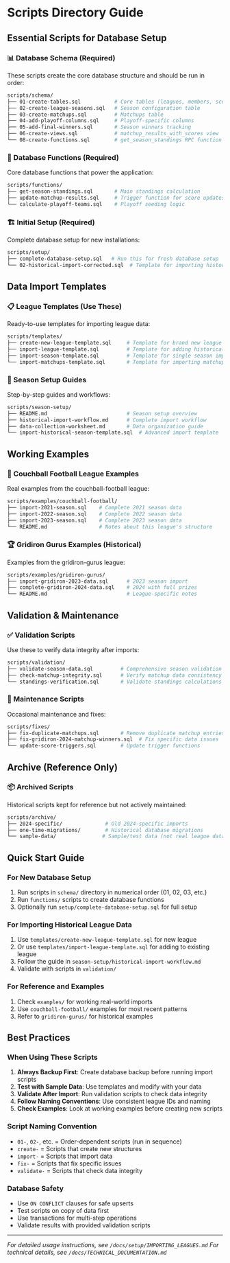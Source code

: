 # Scripts Directory Guide

## Essential Scripts for Database Setup

### 📊 Database Schema (Required)
These scripts create the core database structure and should be run in order:

```bash
scripts/schema/
├── 01-create-tables.sql           # Core tables (leagues, members, scores)
├── 02-create-league-seasons.sql   # Season configuration table
├── 03-create-matchups.sql         # Matchups table
├── 04-add-playoff-columns.sql     # Playoff-specific columns
├── 05-add-final-winners.sql       # Season winners tracking
├── 06-create-views.sql            # matchup_results_with_scores view
└── 08-create-functions.sql        # get_season_standings RPC function
```

### 🔧 Database Functions (Required)
Core database functions that power the application:

```bash
scripts/functions/
├── get-season-standings.sql       # Main standings calculation
├── update-matchup-results.sql     # Trigger function for score updates
└── calculate-playoff-teams.sql    # Playoff seeding logic
```

### 🏗️ Initial Setup (Required)
Complete database setup for new installations:

```bash
scripts/setup/
├── complete-database-setup.sql   # Run this for fresh database setup
└── 02-historical-import-corrected.sql  # Template for importing historical data
```

## Data Import Templates

### 📋 League Templates (Use These)
Ready-to-use templates for importing league data:

```bash
scripts/templates/
├── create-new-league-template.sql     # Template for brand new league
├── import-league-template.sql         # Template for adding historical season
├── import-season-template.sql         # Template for single season import
└── import-matchups-template.sql       # Template for importing matchup schedules
```

### 📖 Season Setup Guides
Step-by-step guides and workflows:

```bash
scripts/season-setup/
├── README.md                          # Season setup overview
├── historical-import-workflow.md      # Complete import workflow
├── data-collection-worksheet.md       # Data organization guide
└── import-historical-season-template.sql  # Advanced import template
```

## Working Examples

### 🏈 Couchball Football League Examples
Real examples from the couchball-football league:

```bash
scripts/examples/couchball-football/
├── import-2021-season.sql    # Complete 2021 season data
├── import-2022-season.sql    # Complete 2022 season data
├── import-2023-season.sql    # Complete 2023 season data
└── README.md                 # Notes about this league's structure
```

### 🏆 Gridiron Gurus Examples (Historical)
Examples from the gridiron-gurus league:

```bash
scripts/examples/gridiron-gurus/
├── import-gridiron-2023-data.sql      # 2023 season import
├── complete-gridiron-2024-data.sql    # 2024 with full prizes
└── README.md                          # League-specific notes
```

## Validation & Maintenance

### ✅ Validation Scripts
Use these to verify data integrity after imports:

```bash
scripts/validation/
├── validate-season-data.sql         # Comprehensive season validation
├── check-matchup-integrity.sql      # Verify matchup data consistency
└── standings-verification.sql       # Validate standings calculations
```

### 🔧 Maintenance Scripts
Occasional maintenance and fixes:

```bash
scripts/fixes/
├── fix-duplicate-matchups.sql       # Remove duplicate matchup entries
├── fix-gridiron-2024-matchup-winners.sql  # Fix specific data issues
└── update-score-triggers.sql        # Update trigger functions
```

## Archive (Reference Only)

### 📦 Archived Scripts
Historical scripts kept for reference but not actively maintained:

```bash
scripts/archive/
├── 2024-specific/              # Old 2024-specific imports
├── one-time-migrations/        # Historical database migrations  
└── sample-data/               # Sample/test data (not real league data)
```

## Quick Start Guide

### For New Database Setup
1. Run scripts in `schema/` directory in numerical order (01, 02, 03, etc.)
2. Run `functions/` scripts to create database functions
3. Optionally run `setup/complete-database-setup.sql` for full setup

### For Importing Historical League Data
1. Use `templates/create-new-league-template.sql` for new league
2. Or use `templates/import-league-template.sql` for adding to existing league
3. Follow the guide in `season-setup/historical-import-workflow.md`
4. Validate with scripts in `validation/`

### For Reference and Examples
1. Check `examples/` for working real-world imports
2. Use `couchball-football/` examples for most recent patterns
3. Refer to `gridiron-gurus/` for historical examples

## Best Practices

### When Using These Scripts

1. **Always Backup First**: Create database backup before running import scripts
2. **Test with Sample Data**: Use templates and modify with your data
3. **Validate After Import**: Run validation scripts to check data integrity
4. **Follow Naming Conventions**: Use consistent league IDs and naming
5. **Check Examples**: Look at working examples before creating new scripts

### Script Naming Convention
- `01-`, `02-`, etc. = Order-dependent scripts (run in sequence)
- `create-` = Scripts that create new structures
- `import-` = Scripts that import data
- `fix-` = Scripts that fix specific issues
- `validate-` = Scripts that check data integrity

### Database Safety
- Use `ON CONFLICT` clauses for safe upserts
- Test scripts on copy of data first
- Use transactions for multi-step operations
- Validate results with provided validation scripts

---

*For detailed usage instructions, see `/docs/setup/IMPORTING_LEAGUES.md`*
*For technical details, see `/docs/TECHNICAL_DOCUMENTATION.md`*